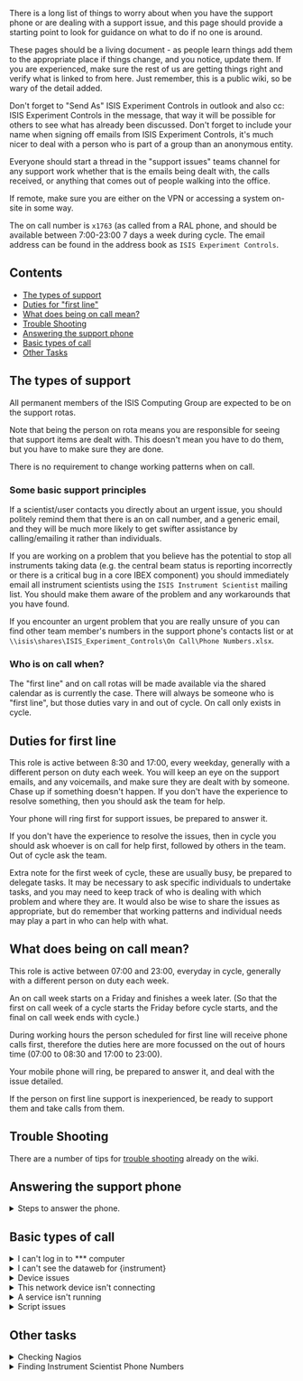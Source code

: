There is a long list of things to worry about when you have the support phone or are dealing with a support issue, and this page should provide a starting point to look for guidance on what to do if no one is around.

These pages should be a living document - as people learn things add them to the appropriate place if things change, and you notice, update them. If you are experienced, make sure the rest of us are getting things right and verify what is linked to from here. Just remember, this is a public wiki, so be wary of the detail added.

Don't forget to "Send As" ISIS Experiment Controls in outlook and also cc: ISIS Experiment Controls in the message, that way it will be possible for others to see what has already been discussed. Don't forget to include your name when signing off emails from ISIS Experiment Controls, it's much nicer to deal with a person who is part of a group than an anonymous entity. 

Everyone should start a thread in the "support issues" teams channel for any support work whether that is the emails being dealt with, the calls received, or anything that comes out of people walking into the office.

If remote, make sure you are either on the VPN or accessing a system on-site in some way.

The on call number is `x1763` (as called from a RAL phone, and should be available between 7:00-23:00 7 days a week during cycle.
The email address can be found in the address book as `ISIS Experiment Controls`.

## Contents
- [The types of support](#the-types-of-support)
- [Duties for "first line"](#duties-for-first-line)
- [What does being on call mean?](#what-does-being-on-call-mean)
- [Trouble Shooting](#trouble-shooting)
- [Answering the support phone](#answering-the-support-phone)
- [Basic types of call](#basic-types-of-call)
- [Other Tasks](#other-tasks)

## The types of support
All permanent members of the ISIS Computing Group are expected to be on the support rotas.

Note that being the person on rota means you are responsible for seeing that support items are dealt with. This doesn't mean you have to do them, but you have to make sure they are done.

There is no requirement to change working patterns when on call.

### Some basic support principles

If a scientist/user contacts you directly about an urgent issue, you should politely remind them that there is an on call number, and a generic email, and they will be much more likely to get swifter assistance by calling/emailing it rather than individuals.

If you are working on a problem that you believe has the potential to stop all instruments taking data (e.g. the central beam status is reporting incorrectly or there is a critical bug in a core IBEX component) you should immediately email all instrument scientists using the `ISIS Instrument Scientist` mailing list. You should make them aware of the problem and any workarounds that you have found.

If you encounter an urgent problem that you are really unsure of you can find other team member's numbers in the support phone's contacts list or at `\\isis\shares\ISIS_Experiment_Controls\On Call\Phone Numbers.xlsx`.

### Who is on call when?
The "first line" and on call rotas will be made available via the shared calendar as is currently the case.
There will always be someone who is "first line", but those duties vary in and out of cycle.
On call only exists in cycle.

## Duties for first line
This role is active between 8:30 and 17:00, every weekday, generally with a different person on duty each week.
You will keep an eye on the support emails, and any voicemails, and make sure they are dealt with by someone. Chase up if something doesn't happen.
If you don't have the experience to resolve something, then you should ask the team for help.

Your phone will ring first for support issues, be prepared to answer it.

If you don't have the experience to resolve the issues, then in cycle you should ask whoever is on call for help first, followed by others in the team. Out of cycle ask the team. 

Extra note for the first week of cycle, these are usually busy, be prepared to delegate tasks. It may be necessary to ask specific individuals to undertake tasks, and you may need to keep track of who is dealing with which problem and where they are. It would also be wise to share the issues as appropriate, but do remember that working patterns and individual needs may play a part in who can help with what.


## What does being on call mean?
This role is active between 07:00 and 23:00, everyday in cycle, generally with a different person on duty each week.

An on call week starts on a Friday and finishes a week later. (So that the first on call week of a cycle starts the Friday before cycle starts, and the final on call week ends with cycle.)

During working hours the person scheduled for first line will receive phone calls first, therefore the duties here are more focussed on the out of hours time (07:00 to 08:30 and 17:00 to 23:00).

Your mobile phone will ring, be prepared to answer it, and deal with the issue detailed.

If the person on first line support is inexperienced, be ready to support them and take calls from them.

## Trouble Shooting

There are a number of tips for [trouble shooting](trouble-shooting-pages) already on the wiki.

## Answering the support phone
<details>
  <summary> Steps to answer the phone. </summary>

  1. Greet the caller with something that tells them they are talking to the right team, e.g. just respond with "ISIS Experiment Controls Support"
  1. Make a note* of the time
  1. Make a note* of the name of the instrument and the name or at least the role of the caller, if possible - sometimes they are quick and you don't get to catch it, or they don't actually say who it is. These calls can also come from visiting users in cabins, or from the Main Control Room (MCR), knowing who called you about the problem can help if others need to follow it up. Check how best to call them back - scientist may call from cabin, but say to email or phone back on their mobile in case they are no longer in the cabin.
  1. Make a note* of the basic problem. Useful details like:
      1. When did the problem start happening (this helps us to know where to look for in log files)
      1. Is it happening now, or only when you try and do something
      1. What events led up to the problem happening e.g. which commands, opened something on GUI, connected new equipment, ...
      1. how urgent is it - do they have a workaround for now etc.  When is a convenient time for us to start to investigate issue.
  1. If you can solve the problem do so, if you can't start finding the appropriate answers in this guide or by reaching out to others (if onsite, ask in office - if offsite, post in teams). It is OK to tell the user you will call them back 

  * Notes can be mental notes - but don't be afraid to write everything down either, you have to write it all down for the out of hours calls anyway.
</details>

## Basic types of call
<details>
  <summary>I can't log in to *** computer</summary>

  1. What is the name of the computer? 
    - If it is the NDX or NDH, we care, look at the next steps, there are a small subset of other systems we support that others might be logging into which will be listed in the older SharePoint along with the access information as appropriate. 
    - Anything else, NDC, NDL, NDW, cabin PCs, or an ISIS or CLRC domain account as opposed to a local instrument account:
      - in office hours refer them to the Facilities IT service desk
      - out of hours, if in cycle then in zoom phone call "ISIS IT Infrastructure on-call" (phone number 94499)
    - If attempting to connect to EMMA, remember the -A
  1. Unable to connect to NDX via RDP
    - Try yourself to RDP, if you can ask reporter to try again, if they can't it is a connectivity issue for the system they are using to site, in hours refer them to the service desk, out of hours this is best efforts. Check the ISIS Computing O365 SharePoint for more information.
    - Check ping to the NDX, and to the NDH
      - If there are any issues with these pings, you can check DRAC. [Basic DRAC information here](https://stfc365.sharepoint.com/sites/ISISExperimentControls/SitePages/Getting%20to%20Instrument%20DRACs.aspx) and instrument [DRAC IDs here](https://stfc365.sharepoint.com/sites/ISISExperimentControls/Lists/Instrument%20Control%20Computers/AllItems.aspx).
  1. Wrong password entered too many times on anything other than NDX
    - We can't resolve this
</details>

<details>
  <summary>I can't see the dataweb for {instrument}</summary>
 
  1. Check whether or not you can see that dataweb, and how extensive the failure is (one instrument, many, all) (TODO: Find out the solution for this, is it always restart the dataweb server/JSON_BOURNE?
  2. Try the troubleshooting section on the [dataweb](https://github.com/ISISComputingGroup/ibex_developers_manual/wiki/Web-Dashboard#troubleshooting)
  3. If this doesn't work try restarting ndaextweb3

</details>

<details>
  <summary>Device issues</summary>

  1. I can't talk to device/my blocks are showing as disconnected/IOC isn't working
      - Check that the IOC is running
      - Check that the device is turned on
      - Check if your problem is already listed on the [device/ioc wiki pages](https://github.com/ISISComputingGroup/ibex_developers_manual/wiki/Specific-Device-IOC).
      - If the device is a DAQmx one, look at it in MAX, and perform a self-test
      - Device not responding
          * Stop the IOC (or VI) and try to connect via a more direct route, e.g. Putty
          * Check the cabling, and that ports etc. are correct
          * For serial devices, check using the MOXA web interface that bytes are being sent and received on the correct port. Moxa IPs are listed [here](http://beamlog.nd.rl.ac.uk/inst_summary.xml) and the login details are on the usual passwords page.
      - If the device is unable to interact in any way, refer this to the appropriate hardware team (via the MCR out of hours)
      - If the device responds via a more direct route, but not via the IOC/VI
          * Make sure the settings in the IOC/VI are correct
          * If the IOC/VI have been updated since the device last worked correctly, roll back to a version that is known to work, and raise a ticket to investigate the issue and find a more sustainable solution
  1. I can't use this button to get to more details/why doesn't this bit of the OPI work
      - Check they are in manager mode
  1. I need to add this device to my system
      - Check [the user manual](https://github.com/ISISComputingGroup/ibex_user_manual/wiki) for IBEX, for SECI, if you don't know already ask someone else
  1. My motor won't move
      - Are both limits made?
          - Yes: Something has happened in the physical realm, refer it to EUSG via the MCR
          - No: Go to next consideration
      - Is any of the other information updating for that motor controller?
          - Yes: Go to next consideration
          - No: Under IBEX go to the engineering device screen, under SECI open the advanced motor functions and go to the console tab, do not send any characters but send a command, if the response is anything but `:` then the Galil is in a fault mode of some kind which will involve restarts etc.
              * If the Galil is unresponsive refer it to EUSG via the MCR 
     - Looking at the specific motor:
         - Are you trying to move in the same direction as an active limit switch?
             - Yes: Try moving in the other direction, if you can move that way to a requested position all is fine
         - Are you able to move in either direction?
             - No: Check for hardware faults (potentially as a referral to EUSG via the MCR)
         - If it is able to move, is the encoder tracking in the same direction as the requested motion?
             - No: The motor setup is probably incorrect, recommission the motor
             - Yes: Feel bewildered as this should be a moving motor
  1. My device isn't behaving as I expect
     - Verify that the device expected on that port is the device connected on that port
     - Treat it as a device that is unable to interact
     - Check the error logs (either through the log interface in the GUI, the console logs, or other appropriate method)
     - Verify that the behavior you're seeing is not a known quirk of the device. These quirks are often detailed on the [device/ioc wiki pages](https://github.com/ISISComputingGroup/ibex_developers_manual/wiki/Specific-Device-IOC)

</details>

<details>
  <summary>This network device isn't connecting</summary>

  1. If the device has been working on the ISIS network in that specific hall since the start of May 2025 then this is most likely an issue with the device or the port.
  1. If this is a new to that hall, or to ISIS generally device, or it hsn't been used since sometime before May 2025, then this may be a network access issue, and it will need some help from the Infrastucture team, the MCR will have a number for them.
  
</details>

<details>
  <summary>A service isn't running</summary>

  1. There are a few things that have services which run, especially the databases, and it is possible after a crash/other restart that these don't start up again, starting task manager as an administrator should allow you to start the service in question
  1. If it is not one of our services (e.g. swipe systems, ERA), we cannot resolve the issue, escalate as appropriate (TODO: Make sure the different escalation methods are documented)
  1. If the MCR news service isn't working, then so long as there is space, restarting our [webserver](https://github.com/ISISComputingGroup/ibex_developers_manual/wiki/Webserver) may help.
  
</details>

<details>
  <summary>Script issues</summary>

  1. My script won't load
     - If `g.load_script` is being used and you see errors of the form `E:  1: error description (error-name)`, these errors are coming from the linter. Detailed linter troubleshooting is available [here](https://github.com/ISISComputingGroup/ibex_user_manual/wiki/Error-Checking-Troubleshooting).
  1. My script isn't behaving in the way I expect it to
     - This is a best efforts, and not everyone can provide the same level of support
     - Look at it with respect to basic coding standards and obvious race condition points
     - (TODO: Complete this section)

</details>

## Other tasks
<details>
  <summary>Checking Nagios</summary>
  
  1. This is usually considered during the daily stand up
  1. Out of cycle we only worry about the most critical items
  1. In cycle there are more things to be aware of and waiting until the next stand up meeting can be too long
  1. Some issues can only be solved by specific individuals, it is still worth making sure they are aware that there is a problem as they might not have seen the issue yet
  1. Any space issues in a computer
     - Check that there isn't just one large raw/nexus file - if there is then the warning should disappear soon or it is a different problem than just space, otherwise go on to the next step
     - Contact the Instrument Scientists to let them know that something needs doing to their system, and ask when you might be able to take over their computer to ensure they have enough space
     - When there is an opportunity delete some of the oldest log files, if the database (IBEX systems only) is large then trim it as per an update
  1. The CPU/memory usage is high
     - Check which processes are high, and the graph to see how long they have been high
     - If this looks like a steady climb, if you can determine the source create a ticket for investigation
     - Contact the Instrument Scientists to let them know that there is an issue, and ask them to restart appropriate items when they have a chance. Note that restarting the IBEX server is least likely to be required.
</details>

<details>
  <summary>Finding Instrument Scientist Phone Numbers</summary>
  
To find contact numbers for instrument scientists and cabin phone numbers for instruments, the following website is available: [Instrument Map](https://www.isis.stfc.ac.uk/Pages/Instruments.aspx). On this page you can either click on the instrument (in the top image), or click the `Contacts And Support > Instrument Scientists` tab and find the instrument you are looking for.
</details>
